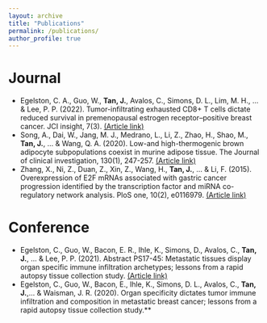```yaml
---
layout: archive
title: "Publications"
permalink: /publications/
author_profile: true
---
```


Journal
======
* Egelston, C. A., Guo, W., **Tan, J.**, Avalos, C., Simons, D. L., Lim, M. H., ... & Lee, P. P. (2022). Tumor-infiltrating exhausted CD8+ T cells dictate reduced survival in premenopausal estrogen receptor–positive breast cancer. JCI insight, 7(3). [(Article link)](https://www.ncbi.nlm.nih.gov/pmc/articles/PMC8855819/)
* Song, A., Dai, W., Jang, M. J., Medrano, L., Li, Z., Zhao, H., Shao, M., **Tan, J.**, ... & Wang, Q. A. (2020). Low-and high-thermogenic brown adipocyte subpopulations coexist in murine adipose tissue. The Journal of clinical investigation, 130(1), 247-257. [(Article link)](https://www.jci.org/articles/view/129167)
* Zhang, X., Ni, Z., Duan, Z., Xin, Z., Wang, H., **Tan, J.**, ... & Li, F. (2015). Overexpression of E2F mRNAs associated with gastric cancer progression identified by the transcription factor and miRNA co-regulatory network analysis. PloS one, 10(2), e0116979. [(Article link)](https://journals.plos.org/plosone/article?id=10.1371/journal.pone.0116979)

Conference
======
* Egelston, C., Guo, W., Bacon, E. R., Ihle, K., Simons, D., Avalos, C., **Tan, J.**, ... & Lee, P. P. (2021). Abstract PS17-45: Metastatic tissues display organ specific immune infiltration archetypes; lessons from a rapid autopsy tissue collection study. [(Article link)](https://aacrjournals.org/cancerres/article/81/4_Supplement/PS17-45/648514/Abstract-PS17-45-Metastatic-tissues-display-organ)
* Egelston, C., Guo, W., Bacon, E., Ihle, K., Simons, D. L., Avalos, C., **Tan, J.**,... & Waisman, J. R. (2020). Organ specificity dictates tumor immune infiltration and composition in metastatic breast cancer; lessons from a rapid autopsy tissue collection study.**
